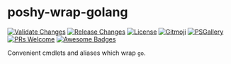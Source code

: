 # poshy-wrap-golang

[![Validate Changes](https://github.com/pwshrc/poshy-wrap-golang/actions/workflows/validate.yml/badge.svg)](https://github.com/pwshrc/poshy-wrap-golang/actions/workflows/validate.yml)
[![Release Changes](https://github.com/pwshrc/poshy-wrap-golang/actions/workflows/release.yml/badge.svg)](https://github.com/pwshrc/poshy-wrap-golang/actions/workflows/release.yml)
[![License](https://img.shields.io/github/license/pwshrc/poshy-wrap-golang)](./LICENSE.txt)
[![Gitmoji](https://img.shields.io/badge/gitmoji-%20😜%20😍-FFDD67.svg?style=flat-square)](https://gitmoji.carloscuesta.me/)
[![PSGallery](https://img.shields.io/powershellgallery/dt/poshy-wrap-golang.svg)](https://www.powershellgallery.com/packages/poshy-wrap-golang)
[![PRs Welcome](https://img.shields.io/badge/PRs-welcome-brightgreen.svg?style=flat-square)](http://makeapullrequest.com)
[![Awesome Badges](https://img.shields.io/badge/badges-awesome-green.svg)](https://github.com/Naereen/badges)

Convenient cmdlets and aliases which wrap `go`.

